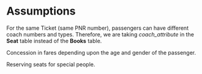 # Assumptions

For the same Ticket (same PNR number), passengers can have different coach numbers and types. Therefore, we are taking *coach_attribute* in the **Seat** table instead of the **Books** table.

Concession in fares depending upon the age and gender of the passenger.

Reserving seats for special people.
